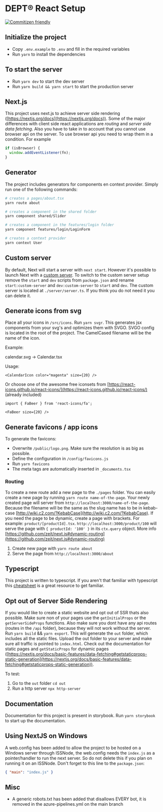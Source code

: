 # DEPT® React Setup

[![Commitizen friendly](https://img.shields.io/badge/commitizen-friendly-brightgreen.svg)](http://commitizen.github.io/cz-cli/)

## Initialize the project

- Copy `.env.example` to `.env` and fill in the required variables
- Run `yarn` to install the dependencies

## To start the server

- Run `yarn dev` to start the dev server
- Run `yarn build && yarn start` to start the production server

## Next.js

This project uses next.js to achieve server side rendering ([https://nextjs.org/docs](https://nextjs.org/docs)). Some of the major differences with client side react applications are _routing_ and _server side data fetching_. Also you have to take in to account that you cannot use browser api on the server. To use browser api you need to wrap them in a condition. For example

```javascript
if (isBrowser) {
  window.addEventListener(fn);
}
```

## Generator

The project includes generators for components en context provider. Simply run one of the following commands:

```bash
# creates a pages/about.tsx
yarn route about
```

```bash
# creates a component in the shared folder
yarn component shared/Slider
```

```bash
# creates a component in the features/login folder
yarn component features/login/LoginForm
```

```bash
# creates a context provider
yarn context User
```

## Custom server

By default, Next will start a server with `next start`. However it's possible to launch Next with a [custom server](https://nextjs.org/docs/advanced-features/custom-server). To switch to the custom server setup remove the `start` and `dev` scripts from `package.json` and rename `start:custom-server` and `dev:custom-server` to `start` and `dev`. The custom server is located at `./server/server.ts`. If you think you do not need it you can delete it.

## Generate icons from svg

Place all your icons in `/src/icons`. Run `yarn svgr`. This generates jsx components from your svg's and optimizes them with SVGO. SVGO config is located in the root of the project. The CamelCased filename will be the name of the icon.

Example:

calendar.svg -> Calendar.tsx

Usage:

`<CalendarIcon color="magenta" size={20} />`

Or choose one of the awesome free iconsets from [https://react-icons.github.io/react-icons/](https://react-icons.github.io/react-icons/) (already included)

```
import { FaBeer } from 'react-icons/fa';

<FaBeer size={20} />
```

## Generate favicons / app icons

To generate the favicons:

- Overwrite `/public/logo.png`. Make sure the resolution is as big as possible.
- Define the configuration in `/config/favicons.js`
- Run `yarn favicons`
- The meta tags are automatically inserted in `_documents.tsx`

### Routing

To create a new route add a new page to the `./pages` folder. You can easily create a new page by running `yarn route name-of-the-page`. Your newly created page will server from `http://localhost:3000/name-of-the-page`. Because the filename will be the same as the slug name has to be in kebab-case [http://wiki.c2.com/?KebabCase](http://wiki.c2.com/?KebabCase). If you need the page to be dynamic, create a page with brackets. For example: `product/[productId].tsx`. `http://localhost:3000/product/100` will serve the page with `{ productId: '100' }` in its `ctx.query` object. More info [https://github.com/zeit/next.js#dynamic-routing](https://github.com/zeit/next.js#dynamic-routing)

1. Create new page with `yarn route about`
2. Serve the page from `http://localhost:3000/about`

## Typescript

This project is written to typescript. If you aren't that familiar with typescript this [cheatsheet](https://github.com/typescript-cheatsheets/react-typescript-cheatsheet) is a great resource to get familiar.

## Opt out of Server Side Rendering

If you would like to create a static website and opt out of SSR thats also possible. Make sure non of your pages use the `getInitialProps` or the `getServerSideProps` functions. Also make sure you dont have any api routes (routes in the `/api` folder), because they will not work without the server. Run `yarn build` && `yarn export`. This will generate the `out` folder, which includes all the static files. Upload the out folder to your server and make sure all traffic is pointed to `index.html`. Check out the documentation for static pages and `getStaticProps` for dynamic pages ([https://nextjs.org/docs/basic-features/data-fetching#getstaticprops-static-generation](https://nextjs.org/docs/basic-features/data-fetching#getstaticprops-static-generation)).

To test:

1. Go to the `out` folder `cd out`
2. Run a http server `npx http-server`

## Documentation

Documentation for this project is present in storybook. Run `yarn storybook` to start up the documentation.

## Using NextJS on Windows
A web.config has been added to allow the project to be hosted on a Windows server through ISSNode, the web.config needs the `index.js` as a pointer/handler to run the next server. So do not delete this if you plan on running it on an ISSNode. Don't forget to this line to the `package.json`:
```json
{ "main": "index.js" }
```

## Misc
- A generic robots.txt has been added that disallows EVERY bot, it is removed in the azure-pipelines.yml on the main branch
